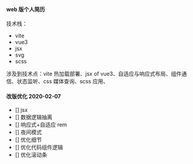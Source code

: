 #### web 版个人简历

技术栈：

- vite
- vue3
- jsx
- svg
- scss

涉及到技术点：vite 热加载部署、jsx of vue3、自适应与响应式布局、组件通信、状态监听、css 媒体查询、scss 应用、

#### 改版优化 2020-02-07

- [] jsx
- [] 数据逻辑抽离
- [] 响应式+自适应 rem
- [] 夜间模式
- [] 优化细节
- [] 优化代码组件逻辑
- [] 优化滚动条
